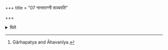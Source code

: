 +++
title = "07 नान्तराग्नी सञ्चरति"

+++

<details><summary>थिते</summary>

7. The Adhvaryu does not walk through the two fires[^1].  


[^1]: Gārhapatya and Āhavanīya.
</details>
